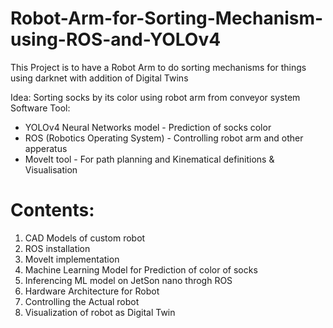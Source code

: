 # Robot-Arm-for-Sorting-Mechanism-using-ROS-and-YOLOv4

This Project is to have a Robot Arm to do sorting mechanisms for things using darknet with addition of Digital Twins

Idea: Sorting socks by its color using robot arm from conveyor system
Software Tool:
- YOLOv4 Neural Networks model - Prediction of socks color 
- ROS (Robotics Operating System) - Controlling robot arm and other apperatus
- MoveIt tool - For path planning and Kinematical definitions & Visualisation


# Contents:
  1. CAD Models of custom robot
  2. ROS installation
  3. MoveIt implementation
  4. Machine Learning Model for Prediction of color of socks
  5. Inferencing ML model on JetSon nano throgh ROS
  6. Hardware Architecture for Robot
  7. Controlling the Actual robot
  8. Visualization of robot as Digital Twin

